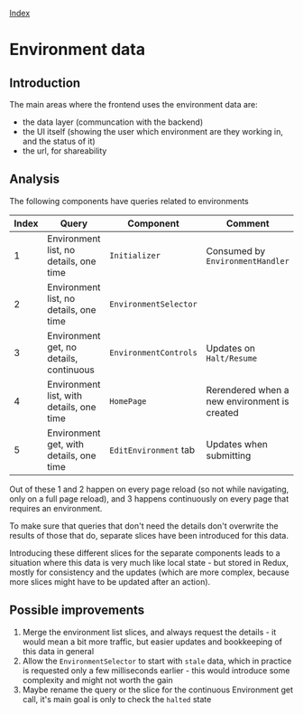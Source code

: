 [Index](./index.md)

# Environment data

## Introduction

The main areas where the frontend uses the environment data are:

- the data layer (communcation with the backend)
- the UI itself (showing the user which environment are they working in, and the status of it)
- the url, for shareability

## Analysis

The following components have queries related to environments

| Index  | Query | Component | Comment  |
| ------ | ----- | --------- | -------- |
| 1 | Environment list, no details, one time | `Initializer` | Consumed by `EnvironmentHandler` |
| 2 | Environment list, no details, one time | `EnvironmentSelector` |  |
| 3 | Environment get, no details, continuous | `EnvironmentControls` | Updates on `Halt/Resume` |
| 4 | Environment list, with details, one time | `HomePage` | Rerendered when a new environment is created  |
| 5 | Environment get, with details, one time | `EditEnvironment` tab | Updates when submitting |

Out of these 1 and 2 happen on every page reload (so not while navigating, only on a full page reload), and 3 happens continuously on every page that requires an environment.

To make sure that queries that don't need the details don't overwrite the results of those that do, separate slices have been introduced for this data.

Introducing these different slices for the separate components leads to a situation where this data is very much like local state - but stored in Redux, mostly for consistency and the updates (which are more complex, because more slices might have to be updated after an action).

## Possible improvements

1. Merge the environment list slices, and always request the details - it would mean a bit more traffic, but easier updates and bookkeeping of this data in general
2. Allow the `EnvironmentSelector` to start with `stale` data, which in practice is requested only a
few milliseconds earlier - this would introduce some complexity and might not worth the gain
3. Maybe rename the query or the slice for the continuous Environment get call, it's main goal is only to check the `halted` state
